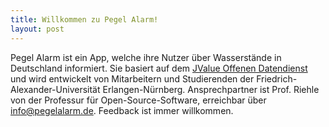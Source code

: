 ```yaml
---
title: Willkommen zu Pegel Alarm!
layout: post
---
```


Pegel Alarm ist ein App, welche ihre Nutzer über Wasserstände in Deutschland
informiert. Sie basiert auf dem [JValue Offenen
Datendienst](https://github.com/jvalue/open-data-service) und wird entwickelt
von Mitarbeitern und Studierenden der Friedrich-Alexander-Universität
Erlangen-Nürnberg. Ansprechpartner ist Prof. Riehle von der Professur für
Open-Source-Software, erreichbar über
[info@pegelalarm.de](mailto:info@pegelalarm.de). Feedback ist immer willkommen.
